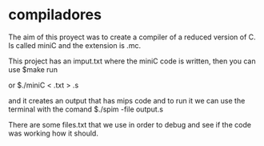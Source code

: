 # compiladores

The aim of this proyect was to create a compiler of a reduced version of C. Is called miniC and the extension is .mc.

This project has an imput.txt where the miniC code is written, then you can use 
  $make run 

or 
  $./miniC < <imput file>.txt > <output file>.s
  
and it creates an output that has mips code and to run it we can use the terminal with the comand 
  $./spim -file output.s

There are some files.txt that we use in order to debug and see if the code was working how it should.  
